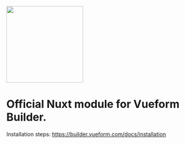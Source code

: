 <div align="left"><br>
  <a href="https://vueform.com?ref=github"><img src="https://github.com/vueform/multiselect/raw/main/assets/logo-horizontal.svg" width="200"></a>
</div>


# Official Nuxt module for Vueform Builder.

Installation steps: https://builder.vueform.com/docs/installation